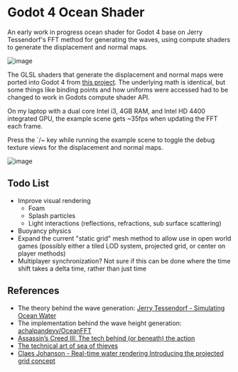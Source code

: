# Godot 4 Ocean Shader
An early work in progress ocean shader for Godot 4 base on Jerry Tessendorf's
FFT method for generating the waves, using compute shaders to generate the
displacement and normal maps.

![image](https://user-images.githubusercontent.com/118585625/202946339-b6fd51ac-e242-4c2b-b645-ba96b89f352a.png)

The GLSL shaders that generate the displacement and normal maps were ported into
Godot 4 from [this project](https://github.com/achalpandeyy/OceanFFT). The
underlying math is identical, but some things like binding points and how
uniforms were accessed had to be changed to work in Godots compute shader API.

On my laptop with a dual core Intel i3, 4GB RAM, and Intel HD 4400 integrated
GPU, the example scene gets ~35fps when updating the FFT each frame.

Press the `/~ key while running the example scene to toggle the debug texture
views for the displacement and normal maps.

![image](https://user-images.githubusercontent.com/118585625/202946456-cb15ffcd-fe53-4d58-ba8c-a0fb1bb73b00.png)

## Todo List
- Improve visual rendering
  - Foam
  - Splash particles
  - Light interactions (reflections, refractions, sub surface scattering)
- Buoyancy physics
- Expand the current "static grid" mesh method to allow use in open world games
  (possibly either a tiled LOD system, projected grid, or center on player methods)
- Multiplayer synchronization? Not sure if this can be done where the time shift
  takes a delta time, rather than just time

## References
- The theory behind the wave generation: [Jerry Tessendorf - Simulating Ocean Water](https://people.computing.clemson.edu/~jtessen/reports/papers_files/coursenotes2004.pdf)
- The implementation behind the wave height generation: [achalpandeyy/OceanFFT](https://github.com/achalpandeyy/OceanFFT)
- [Assassin’s Creed III: The tech behind (or beneath) the action](https://www.fxguide.com/fxfeatured/assassins-creed-iii-the-tech-behind-or-beneath-the-action/)
- [The technical art of sea of thieves](https://dl.acm.org/doi/10.1145/3214745.3214820)
- [Claes Johanson - Real-time water rendering Introducing the projected grid concept](https://fileadmin.cs.lth.se/graphics/theses/projects/projgrid/projgrid-lq.pdf)
